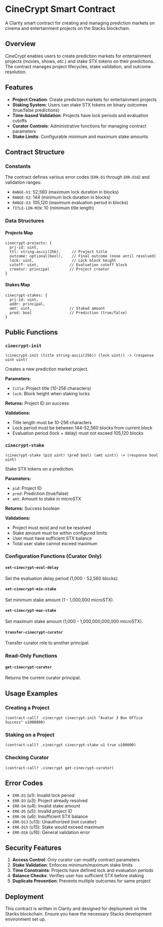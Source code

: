 # CineCrypt Smart Contract

A Clarity smart contract for creating and managing prediction markets on cinema and entertainment projects on the Stacks blockchain.

## Overview

CineCrypt enables users to create prediction markets for entertainment projects (movies, shows, etc.) and stake STX tokens on their predictions. The contract manages project lifecycles, stake validation, and outcome resolution.

## Features

- **Project Creation**: Create prediction markets for entertainment projects
- **Staking System**: Users can stake STX tokens on binary outcomes (true/false predictions)
- **Time-based Validation**: Projects have lock periods and evaluation cutoffs
- **Curator Controls**: Administrative functions for managing contract parameters
- **Stake Limits**: Configurable minimum and maximum stake amounts

## Contract Structure

### Constants

The contract defines various error codes (`ERR-D1` through `ERR-D16`) and validation ranges:

- `RANGE-X1`: 52,560 (maximum lock duration in blocks)
- `RANGE-X2`: 144 (minimum lock duration in blocks)  
- `RANGE-X3`: 105,120 (maximum evaluation period in blocks)
- `TITLE-LEN-MIN`: 10 (minimum title length)

### Data Structures

#### Projects Map
```clarity
cinecrypt-projects: {
  prj-id: uint,
  ttl: string-ascii(256),     // Project title
  outcome: optional(bool),    // Final outcome (none until resolved)
  lock: uint,                 // Lock block height
  cutoff: uint,              // Evaluation cutoff block
  creator: principal         // Project creator
}
```

#### Stakes Map
```clarity
cinecrypt-stakes: {
  prj-id: uint,
  addr: principal,
  amt: uint,                 // Staked amount
  pred: bool                 // Prediction (true/false)
}
```

## Public Functions

### `cinecrypt-init`
```clarity
(cinecrypt-init (title string-ascii(256)) (lock uint)) -> (response uint uint)
```
Creates a new prediction market project.

**Parameters:**
- `title`: Project title (10-256 characters)
- `lock`: Block height when staking locks

**Returns:** Project ID on success

**Validations:**
- Title length must be 10-256 characters
- Lock period must be between 144-52,560 blocks from current block
- Evaluation period (lock + delay) must not exceed 105,120 blocks

### `cinecrypt-stake`
```clarity
(cinecrypt-stake (pid uint) (pred bool) (amt uint)) -> (response bool uint)
```
Stake STX tokens on a prediction.

**Parameters:**
- `pid`: Project ID
- `pred`: Prediction (true/false)
- `amt`: Amount to stake in microSTX

**Returns:** Success boolean

**Validations:**
- Project must exist and not be resolved
- Stake amount must be within configured limits
- User must have sufficient STX balance
- Total user stake cannot exceed maximum

### Configuration Functions (Curator Only)

#### `set-cinecrypt-eval-delay`
Set the evaluation delay period (1,000 - 52,560 blocks).

#### `set-cinecrypt-min-stake`
Set minimum stake amount (1 - 1,000,000 microSTX).

#### `set-cinecrypt-max-stake`
Set maximum stake amount (1,000 - 1,000,000,000,000 microSTX).

#### `transfer-cinecrypt-curator`
Transfer curator role to another principal.

### Read-Only Functions

#### `get-cinecrypt-curator`
Returns the current curator principal.

## Usage Examples

### Creating a Project
```clarity
(contract-call? .cinecrypt cinecrypt-init "Avatar 3 Box Office Success" u1000000)
```

### Staking on a Project
```clarity
(contract-call? .cinecrypt cinecrypt-stake u1 true u100000)
```

### Checking Curator
```clarity
(contract-call? .cinecrypt get-cinecrypt-curator)
```

## Error Codes

- `ERR-D1` (u1): Invalid lock period
- `ERR-D3` (u3): Project already resolved
- `ERR-D4` (u4): Invalid stake amount
- `ERR-D5` (u5): Invalid project ID
- `ERR-D6` (u6): Insufficient STX balance
- `ERR-D13` (u13): Unauthorized (not curator)
- `ERR-D15` (u15): Stake would exceed maximum
- `ERR-D16` (u16): General validation error

## Security Features

1. **Access Control**: Only curator can modify contract parameters
2. **Stake Validation**: Enforces minimum/maximum stake limits
3. **Time Constraints**: Projects have defined lock and evaluation periods
4. **Balance Checks**: Verifies user has sufficient STX before staking
5. **Duplicate Prevention**: Prevents multiple outcomes for same project

## Deployment

This contract is written in Clarity and designed for deployment on the Stacks blockchain. Ensure you have the necessary Stacks development environment set up.

